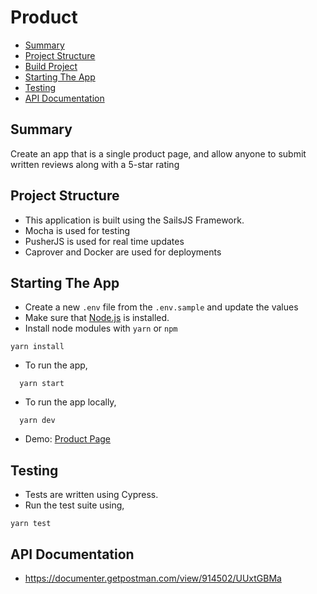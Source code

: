 # Product

* [Summary](#summary)
* [Project Structure](#projcet-structure)
* [Build Project](#build-project)
* [Starting The App](#starting-the-app)
* [Testing](#testing)
* [API Documentation](#api-documentation)

## Summary
Create an app that is a single product page, and allow anyone to submit written reviews along with a 5-star rating


## Project Structure
* This application is built using the SailsJS Framework.
* Mocha is used for testing
* PusherJS is used for real time updates
* Caprover and Docker are used for deployments

## Starting The App
* Create a new `.env` file from the `.env.sample` and update the values
* Make sure that [Node.js](https://nodejs.org/) is installed.
* Install node modules with `yarn` or `npm`
```shell
yarn install
```
* To run the app,
```shell
  yarn start
```
* To run the app locally,
```shell
  yarn dev
```
* Demo: [Product Page](https://gumroad-product-api.apps.stuffmeisters.com)

## Testing
* Tests are written using Cypress.
* Run the test suite using,
```shell
yarn test
```

## API Documentation
* https://documenter.getpostman.com/view/914502/UUxtGBMa
